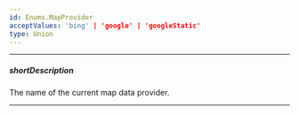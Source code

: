 ```yaml
---
id: Enums.MapProvider
acceptValues: 'bing' | 'google' | 'googleStatic'
type: Union
---
```

---
##### shortDescription
The name of the current map data provider.

---
<!--
dxMapOptions.provider(/api-reference/10 UI Components/dxMap/1 Configuration/provider.md)(ui/map.d.ts)
-->